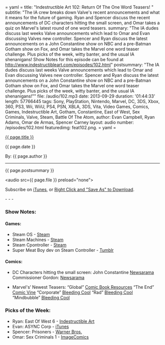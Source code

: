 = yaml =
title: "Indestructible Art 102: Return Of The One Word Teasers! "
subtitle: "The IA crew breaks down Valve's recent announcements and what it means for the future of gaming. Ryan and Spencer discuss the recent announcements of DC characters hitting the small screen, and Omar takes a quiz on Marvel's latest round of one word teasers.
summary: "The IA dudes discuss last weeks Valve announcements which lead to Omar and Evan discussing Valves new controller. Spencer and Ryan discuss the latest announcements on a John Constantine show on NBC and a pre-Batman Gotham show on Fox, and Omar takes the Marvel one word teaser challenge. Plus picks of the week, witty banter, and the usual IA shenanigans! Show Notes for this episode can be found at http://www.indestructibleart.com/episodes/102.html"
postsummary: "The IA dudes discuss last weeks Valve announcements which lead to Omar and Evan discussing Valves new controller. Spencer and Ryan discuss the latest announcements on a John Constantine show on NBC and a pre-Batman Gotham show on Fox, and Omar takes the Marvel one word teaser challenge. Plus picks of the week, witty banter, and the usual IA shenanigans!""
file: /audio/102.mp3
date: 2013-09-29
duration: '01:44:33'
length: 57766445
tags: Sony, PlayStation, Nintendo, Marvel, DC, 3DS, Xbox, 360, PS3, Wii, WiiU, PS4, PSN, XBLA, 3DS, Vita, Video Games, Comics, Games, Indestructible Art, Gotham, Constantine, East of West, Sex Criminals, Valve, Steam, Battle Of The Atom,
author: Evan Campbell, Ryan Adams, Omar de Armas, Spencer Carney
layout: audio
number: /episodes/102.html
featuredimg: feat102.png.
= yaml =

<a href="{{ page.url }}" class='postTitleLink'><p class='postTitle'>{{ page.title }}</p></a>
<p class='postPublished'>{{ page.date }}</p>
<p class='postAuthor'>By: {{ page.author }}</p>
<hr>

<p class='podcastSummary'>{{ page.postsummary }}</p>

<audio src={{ page.file }} preload="none"></audio>
<p class='subLinks'>Subscribe on <a href='http://bit.ly/iapodcast'>iTunes</a>, or <a href={{ page.file }}>Right Click and "Save As" to Download</a>.</p>
- - -

### Show Notes:  ###
#### Games: ####
* Steam OS - [Steam](http://store.steampowered.com/livingroom/SteamOS/)
* Steam Machines - [Steam](http://store.steampoweredt.com/livingroom/SteamMachines/)
* Steam Cpontroller - [Steam](http://store.steampowered.com/livingroom/SteamController/)
 * Super Meat Boy dev on Steam Controller - [Tumblr](http://tommyrefenes.tumblr.com/post/62476523677/my-time-with-the-steam-controller)

#### Comics: ####
* DC Characters hitting the small screen:
John Constantine [Newsarama](http://www.newsarama.com/19044-constantine-tv-series-in-development-at-nbc.html)
Commissioner Gordon: [Newsarama](http://www.newsarama.com/19022-batman-prequel-tv-series-gotham-coming-to-fox.html)

* Marvel's’ Newest Teasers:
“Global” [Comic Book Resources]( http://www.comicbookresources.com/?page=article&id=48143)
“The End” [Comic Vine](http://www.comicvine.com/articles/marvel-teaser-the-end-for-dan-slott/1100-147324/)
“Corporate” [Bleeding Cool](http://www.bleedingcool.com/2013/09/26/corporate-another-marvel-tease-for-nycc-the-new-x-factor-by-peter-david-and-carmine-di-giandomenico/) 
“Rad” [Bleeding Cool](http://www.bleedingcool.com/2013/09/26/marvel-pre-announce-something-rad-by-dan-slott-and-michael-allred-for-nycc/)
“Mindbubble” [Bleeding Cool](http://www.bleedingcool.com/2013/09/26/rick-remender-pascal-alixe-and-nic-kleins-new-avengers-book-is-a-bit-of-a-mindbubble/)
  
### Picks of the Week: ###
* Ryan: East Of West 6 - [Indestructible Art](http://indestructibleart.com/posts/2posts/2013-09-30-potw-eastofwest-6.html)
* Evan: ASYNC Corp - [iTunes](https://itunes.apple.com/us/app/async-corp./id444539599?mt=8)
* Spencer: Prisoners - [Warner Bros.](http://prisonersmovie.warnerbros.com/)
* Omar: Sex Criminals 1 - [ImageComics](https://imagecomics.com/comics/releases/sex-criminals-1)